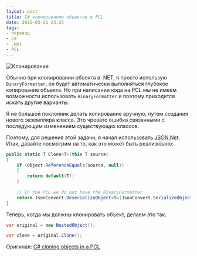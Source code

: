 ```yaml
---
layout: post
title: C# клонирование объектов в PCL
date: 2015-03-21 23:25
tags:
- перевод
- C#
- .Net
- PCL
---
```


![Клонирование](https://habrastorage.org/files/9f3/c8b/e62/9f3c8be623364c939661893b1f4ac244.jpg)

Обычно при клонировании объекта в .NET, я просто использую `BinaryFormatter`, он будет автоматически выполняться глубокое копирование объекта. Но при написании кода на PCL мы не имеем возможности использовать `BinaryFormatter` и поэтому приходится искать другие варианты. 

Я не большой поклонник делать копирование вручную, путем создания нового экземпляра класса. Это чревато ошибка связанными с последующим изменением существующих классов.

Поэтому, для решения этой задачи, я начал использовать [JSON.Net](http://www.newtonsoft.com/json).
Итак, давайте посмотрим на то, как это может быть реализовано:

``` csharp
public static T Clone<T>(this T source)
{
	if (Object.ReferenceEquals(source, null))
	{
		return default(T);
	}
	
	// In the PCL we do not have the BinaryFormatter
	return JsonConvert.DeserializeObject<T>(JsonConvert.SerializeObject(source));
}
```

Теперь, когда мы должны клонировать объект, делаем это так.

``` csharp
var original = new NestedObject();

var clone = original.Clone();
```

Оригинал: [C# cloning objects in a PCL](http://mallibone-blog.azurewebsites.net/post/cloning-objects-in-the-pcl)
